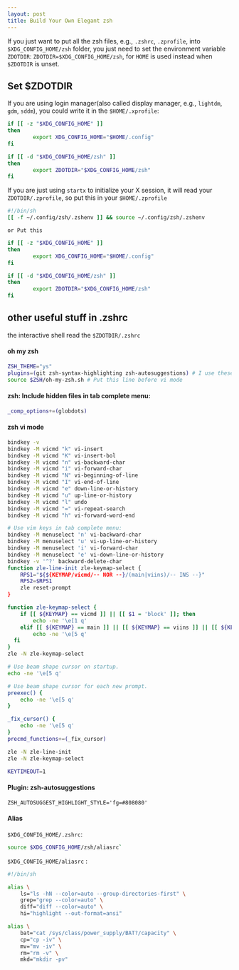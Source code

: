 ```yaml
---
layout: post
title: Build Your Own Elegant zsh
---
```


If you just want to put all the zsh files, e.g., `.zshrc`, `.zprofile`, into
`$XDG_CONFIG_HOME/zsh` folder, you just need to set the environment variable
`ZDOTDIR`: `ZDOTDIR=$XDG_CONFIG_HOME/zsh`, for `HOME` is used instead when
`$ZDOTDIR` is unset.

## Set $ZDOTDIR
If you are using login manager(also called display manager, e.g., `lightdm`,
`gdm`, `sddm`), you could write it in the `$HOME/.xprofile`:

```sh
if [[ -z "$XDG_CONFIG_HOME" ]]
then
        export XDG_CONFIG_HOME="$HOME/.config"
fi

if [[ -d "$XDG_CONFIG_HOME/zsh" ]]
then
        export ZDOTDIR="$XDG_CONFIG_HOME/zsh"
fi
```

If you are just using `startx` to initialize your X session, it will read your
`ZDOTDIR/.zprofile`, so put this in your `$HOME/.zprofile`
```sh
#!/bin/sh
[[ -f ~/.config/zsh/.zshenv ]] && source ~/.config/zsh/.zshenv
```

`or Put this`

```sh
if [[ -z "$XDG_CONFIG_HOME" ]]
then
        export XDG_CONFIG_HOME="$HOME/.config"
fi

if [[ -d "$XDG_CONFIG_HOME/zsh" ]]
then
        export ZDOTDIR="$XDG_CONFIG_HOME/zsh"
fi
```

## other useful stuff in .zshrc
the interactive shell read the `$ZDOTDIR/.zshrc`

#### oh my zsh
```sh
ZSH_THEME="ys"
plugins=(git zsh-syntax-highlighting zsh-autosuggestions) # I use these 3 plugins
source $ZSH/oh-my-zsh.sh # Put this line before vi mode
```
#### zsh: Include hidden files in tab complete menu:
```sh
_comp_options+=(globdots)
```

#### zsh vi mode
```sh
bindkey -v
bindkey -M vicmd "k" vi-insert
bindkey -M vicmd "K" vi-insert-bol
bindkey -M vicmd "n" vi-backward-char
bindkey -M vicmd "i" vi-forward-char
bindkey -M vicmd "N" vi-beginning-of-line
bindkey -M vicmd "I" vi-end-of-line
bindkey -M vicmd "e" down-line-or-history
bindkey -M vicmd "u" up-line-or-history
bindkey -M vicmd "l" undo
bindkey -M vicmd "=" vi-repeat-search
bindkey -M vicmd "h" vi-forward-word-end

# Use vim keys in tab complete menu:
bindkey -M menuselect 'n' vi-backward-char
bindkey -M menuselect 'u' vi-up-line-or-history
bindkey -M menuselect 'i' vi-forward-char
bindkey -M menuselect 'e' vi-down-line-or-history
bindkey -v '^?' backward-delete-char
function zle-line-init zle-keymap-select {
	RPS1="${${KEYMAP/vicmd/-- NOR --}/(main|viins)/-- INS --}"
	RPS2=$RPS1
	zle reset-prompt
}

function zle-keymap-select {
	if [[ ${KEYMAP} == vicmd ]] || [[ $1 = 'block' ]]; then
		echo -ne '\e[1 q'
	elif [[ ${KEYMAP} == main ]] || [[ ${KEYMAP} == viins ]] || [[ ${KEYMAP} = '' ]] || [[ $1 = 'beam' ]]; then
		echo -ne '\e[5 q'
  fi
}
zle -N zle-keymap-select

# Use beam shape cursor on startup.
echo -ne '\e[5 q'

# Use beam shape cursor for each new prompt.
preexec() {
	echo -ne '\e[5 q'
}

_fix_cursor() {
	echo -ne '\e[5 q'
}
precmd_functions+=(_fix_cursor)

zle -N zle-line-init
zle -N zle-keymap-select

KEYTIMEOUT=1
```

#### Plugin: zsh-autosuggestions
`ZSH_AUTOSUGGEST_HIGHLIGHT_STYLE='fg=#808080'`

#### Alias
`$XDG_CONFIG_HOME/.zshrc`:
```sh
source $XDG_CONFIG_HOME/zsh/aliasrc`
```

`$XDG_CONFIG_HOME/aliasrc` :
```sh
#!/bin/sh

alias \
	ls="ls -hN --color=auto --group-directories-first" \
	grep="grep --color=auto" \
	diff="diff --color=auto" \
	hi="highlight --out-format=ansi"

alias \
	bat="cat /sys/class/power_supply/BAT?/capacity" \
	cp="cp -iv" \
	mv="mv -iv" \
	rm="rm -v" \
	mkd="mkdir -pv"
```
